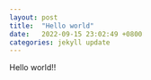 ```yaml
---
layout: post
title:  "Hello world"
date:   2022-09-15 23:02:49 +0800
categories: jekyll update
---
```


Hello world!!